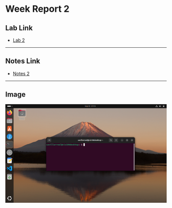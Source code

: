 # Week Report 2

## Lab Link
* [Lab 2](https://github.com/savillanux23/cis106/blob/main/labs/lab2/lab2.md)
  
<hr>

## Notes Link
* [Notes 2](https://github.com/savillanux23/cis106/blob/main/notes/notes2/notes2.md)
  
<hr>

## Image 
![DesktopSS](DesktopSS.png)